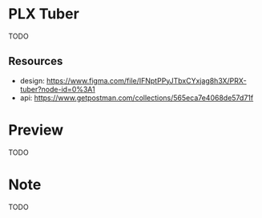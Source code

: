 # PLX Tuber

TODO

## Resources

- design: https://www.figma.com/file/IFNptPPyJTbxCYxjag8h3X/PRX-tuber?node-id=0%3A1
- api: https://www.getpostman.com/collections/565eca7e4068de57d71f

# Preview

TODO

# Note

TODO
